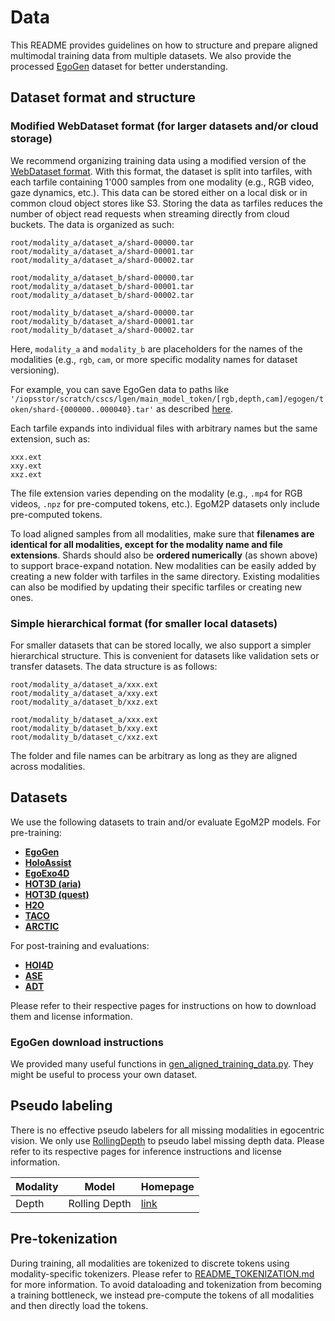 # Data

This README provides guidelines on how to structure and prepare aligned multimodal training data from multiple datasets. We also provide the processed [EgoGen](https://ego-gen.github.io) dataset for better understanding. 

## Dataset format and structure

### Modified WebDataset format (for larger datasets and/or cloud storage)

We recommend organizing training data using a modified version of the [WebDataset format](https://github.com/webdataset/webdataset). With this format, the dataset is split into tarfiles, with each tarfile containing 1'000 samples from one modality (e.g., RGB video, gaze dynamics, etc.). This data can be stored either on a local disk or in common cloud object stores like S3. Storing the data as tarfiles reduces the number of object read requests when streaming directly from cloud buckets. The data is organized as such:

```
root/modality_a/dataset_a/shard-00000.tar
root/modality_a/dataset_a/shard-00001.tar
root/modality_a/dataset_a/shard-00002.tar

root/modality_a/dataset_b/shard-00000.tar
root/modality_a/dataset_b/shard-00001.tar
root/modality_a/dataset_b/shard-00002.tar

root/modality_b/dataset_a/shard-00000.tar
root/modality_b/dataset_a/shard-00001.tar
root/modality_b/dataset_a/shard-00002.tar
```

Here, `modality_a` and `modality_b` are placeholders for the names of the modalities (e.g., `rgb`, `cam`, or more specific modality names for dataset versioning).

For example, you can save EgoGen data to paths like `
'/iopsstor/scratch/cscs/lgen/main_model_token/[rgb,depth,cam]/egogen/token/shard-{000000..000040}.tar'` as described [here](cfgs/default/egom2p/data/ego/main/mix_mod4_all2all_2048.yaml).

Each tarfile expands into individual files with arbitrary names but the same extension, such as:
```
xxx.ext
xxy.ext
xxz.ext
```

The file extension varies depending on the modality (e.g., `.mp4` for RGB videos, `.npz` for pre-computed tokens, etc.). EgoM2P datasets only include pre-computed tokens.

To load aligned samples from all modalities, make sure that **filenames are identical for all modalities, except for the modality name and file extensions**. Shards should also be **ordered numerically** (as shown above) to support brace-expand notation. New modalities can be easily added by creating a new folder with tarfiles in the same directory. Existing modalities can also be modified by updating their specific tarfiles or creating new ones.

### Simple hierarchical format (for smaller local datasets)

For smaller datasets that can be stored locally, we also support a simpler hierarchical structure. This is convenient for datasets like validation sets or transfer datasets. The data structure is as follows:

```
root/modality_a/dataset_a/xxx.ext
root/modality_a/dataset_a/xxy.ext
root/modality_a/dataset_b/xxz.ext

root/modality_b/dataset_a/xxx.ext
root/modality_b/dataset_b/xxy.ext
root/modality_b/dataset_c/xxz.ext
```

The folder and file names can be arbitrary as long as they are aligned across modalities.

## Datasets

We use the following datasets to train and/or evaluate EgoM2P models.
For pre-training:
- [**EgoGen**](https://ego-gen.github.io)
- [**HoloAssist**](https://holoassist.github.io/)
- [**EgoExo4D**](https://ego-exo4d-data.org/)
- [**HOT3D (aria)**](https://www.projectaria.com/datasets/hot3D/)
- [**HOT3D (quest)**](https://www.projectaria.com/datasets/hot3D/)
- [**H2O**](https://taeinkwon.com/projects/h2o/)
- [**TACO**](https://taco2024.github.io/)
- [**ARCTIC**](https://arctic.is.tue.mpg.de/)

For post-training and evaluations:
- [**HOI4D**](https://hoi4d.github.io/)
- [**ASE**](https://www.projectaria.com/datasets/ase/)
- [**ADT**](https://www.projectaria.com/datasets/adt/)


Please refer to their respective pages for instructions on how to download them and license information.

### EgoGen download instructions

We provided many useful functions in [gen_aligned_training_data.py](gen_aligned_training_data.py). They might be useful to process your own dataset.

## Pseudo labeling

There is no effective pseudo labelers for all missing modalities in egocentric vision. We only use [RollingDepth](https://rollingdepth.github.io/) to pseudo label missing depth data. Please refer to its respective pages for inference instructions and license information.

| Modality              | Model                                | Homepage                                                                                             |
|-----------------------|--------------------------------------|------------------------------------------------------------------------------------------------------|
| Depth                 |     Rolling Depth       | [link](https://rollingdepth.github.io/)                               |


## Pre-tokenization

During training, all modalities are tokenized to discrete tokens using modality-specific tokenizers. Please refer to [README_TOKENIZATION.md](README_TOKENIZATION.md) for more information. To avoid dataloading and tokenization from becoming a training bottleneck, we instead pre-compute the tokens of all modalities and then directly load the tokens.

